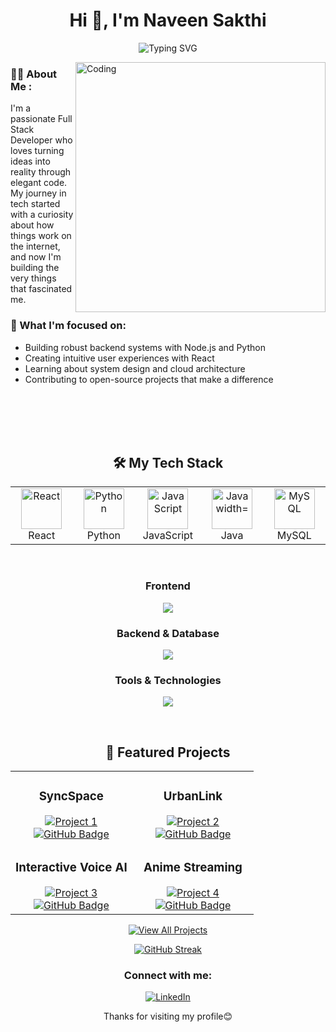 <h1 align="center">Hi 👋, I'm Naveen Sakthi</h1>

<p align="center">
  <img src="https://readme-typing-svg.herokuapp.com?font=Fira+Code&pause=1000&color=2196F3&center=true&vCenter=true&width=435&lines=Full+Stack+Developer;Open+Source+Enthusiast;Always+learning+new+things" alt="Typing SVG" />
</p>

<div>
  <img align="right" alt="Coding" width="400" src="https://user-images.githubusercontent.com/74038190/229223263-cf2e4b07-2615-4f87-9c38-e37600f8381a.gif">
</div>

### 👨‍💻 About Me :

I'm a passionate Full Stack Developer who loves turning ideas into reality through elegant code. My journey in tech started with a curiosity about how things work on the internet, and now I'm building the very things that fascinated me.


### 🎯 What I'm focused on:
- Building robust backend systems with Node.js and Python
- Creating intuitive user experiences with React
- Learning about system design and cloud architecture
- Contributing to open-source projects that make a difference

<br/>
<br/>
<br/>
<br/>
<h2 align="center">🛠️ My Tech Stack</h2>

<table align="center">
  <tr>
    <td align="center" width="96">
      <img src="https://techstack-generator.vercel.app/react-icon.svg" alt="React" width="65" height="65" />
      <br>React
    </td>
    <td align="center" width="96">
      <img src="https://techstack-generator.vercel.app/python-icon.svg" alt="Python" width="65" height="65" />
      <br>Python
    </td>
    <td align="center" width="96">
      <img src="https://techstack-generator.vercel.app/js-icon.svg" alt="JavaScript" width="65" height="65" />
      <br>JavaScript
    </td>
    <td align="center" width="96">
      <img src="https://techstack-generator.vercel.app/java-icon.svg" alt="Java width="65" height="65" />
      <br>Java
    </td>
    <td align="center" width="96">
      <img src="https://techstack-generator.vercel.app/mysql-icon.svg" alt="MySQL" width="65" height="65" />
      <br>MySQL
    </td>
  </tr>
</table>

<br>

<h3 align="center">Frontend</h3>
<p align="center">
  <a href="https://skillicons.dev">
    <img src="https://skillicons.dev/icons?i=html,css,sass,tailwind,react,typescript,redux" />
  </a>
</p>

<h3 align="center">Backend & Database</h3>
<p align="center">
  <a href="https://skillicons.dev">
    <img src="https://skillicons.dev/icons?i=nodejs,express,mongodb,postgresql,firebase" />
  </a>
</p>

<h3 align="center">Tools & Technologies</h3>
<p align="center">
  <a href="https://skillicons.dev">
    <img src="https://skillicons.dev/icons?i=git,docker,aws,vscode,figma" />
  </a>
</p>

<br>

<h2 align="center">🚀 Featured Projects</h2>

<div align="center">
  <table>
    <tr>
      <td width="50%">
        <h3 align="center">SyncSpace</h3>
        <div align="center">
          <a href="https://github.com/naveendgp/SyncSpace" target="_blank">
            <img src="https://github-readme-stats.vercel.app/api/pin/?username=naveendgp&repo=SyncSpace&theme=tokyonight&hide_border=true" alt="Project 1"/>
          </a>
          <div>
            <a href="https://github.com/naveendgp/SyncSpace" target="_blank">
              <img src="https://img.shields.io/badge/Code-000000?style=for-the-badge&logo=github&logoColor=white" alt="GitHub Badge"/>
            </a>
          </div>
          </div>
        </div>
      </td>
      <td width="50%">
        <h3 align="center">UrbanLink</h3>
        <div align="center">
          <a href="https://github.com/naveendgp/UrbanLink" target="_blank">
            <img src="https://github-readme-stats.vercel.app/api/pin/?username=naveendgp&repo=UrbanLink&theme=tokyonight&hide_border=true" alt="Project 2"/>
          </a>
          <div>
            <a href="https://github.com/naveendgp/UrbanLink" target="_blank">
              <img src="https://img.shields.io/badge/Code-000000?style=for-the-badge&logo=github&logoColor=white" alt="GitHub Badge"/>
            </a>
          </div>
          </div>
        </div>
      </td>
    </tr>
    <tr>
      <td width="50%">
        <h3 align="center">Interactive Voice AI</h3>
        <div align="center">
          <a href="https://github.com/naveendgp/Inetractive-Voice-Response" target="_blank">
            <img src="https://github-readme-stats.vercel.app/api/pin/?username=naveendgp&repo=Inetractive-Voice-Response&theme=tokyonight&hide_border=true" alt="Project 3"/>
          </a>
          <div>
            <a href="https://github.com/naveendgp/Inetractive-Voice-Response" target="_blank">
              <img src="https://img.shields.io/badge/Code-000000?style=for-the-badge&logo=github&logoColor=white" alt="GitHub Badge"/>
            </a>
          </div>
        </div>
      </td>
      <td width="50%">
        <h3 align="center">Anime Streaming</h3>
        <div align="center">
          <a href="https://github.com/naveendgp/Anime-OTT" target="_blank">
            <img src="https://github-readme-stats.vercel.app/api/pin/?username=naveendgp&repo=Anime-OTT&theme=tokyonight&hide_border=true" alt="Project 4"/>
          </a>
          <div>
            <a href="https://github.com/naveendgp/Anime-OTT" target="_blank">
              <img src="https://img.shields.io/badge/Code-000000?style=for-the-badge&logo=github&logoColor=white" alt="GitHub Badge"/>
            </a>
          </div>
        </div>
      </td>
    </tr>
  </table>
</div>

<p align="center">
  <a href="https://github.com/naveendgp?tab=repositories" target="_blank">
    <img src="https://img.shields.io/badge/View%20All%20Projects-1f425f?style=for-the-badge&logo=github&logoColor=white" alt="View All Projects"/>
  </a>
</p>

<p align="center">
<a href="https://git.io/streak-stats"><img src="https://github-readme-streak-stats.herokuapp.com?user=naveendgp&theme=github-dark-blue" alt="GitHub Streak" /></a>
</p>
<h3 align="center">Connect with me:</h3>
<p align="center">
  <a href="https://www.linkedin.com/in/naveen-sakthi-734397259/" target="_blank">
    <img src="https://img.shields.io/badge/LinkedIn-0077B5?style=for-the-badge&logo=linkedin&logoColor=white" alt="LinkedIn" />
  </a>
</p>
<p align='center'>Thanks for visiting my profile😊</p>
